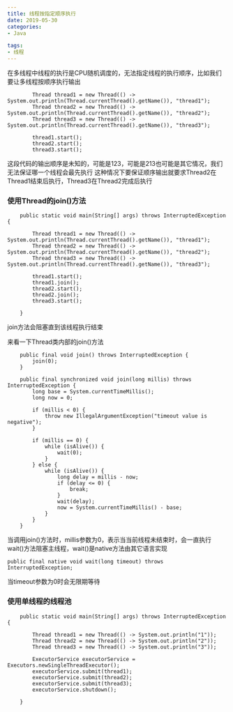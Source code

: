 ```yaml
---
title: 线程按指定顺序执行
date: 2019-05-30
categories: 
- Java

tags:
- 线程
---
```


在多线程中线程的执行是CPU随机调度的，无法指定线程的执行顺序，比如我们要让多线程按顺序执行输出

<!--more-->

```
        Thread thread1 = new Thread(() -> System.out.println(Thread.currentThread().getName()), "thread1");
        Thread thread2 = new Thread(() -> System.out.println(Thread.currentThread().getName()), "thread2");
        Thread thread3 = new Thread(() -> System.out.println(Thread.currentThread().getName()), "thread3");

        thread1.start();
        thread2.start();
        thread3.start();
```


这段代码的输出顺序是未知的，可能是123，可能是213也可能是其它情况，我们无法保证哪一个线程会最先执行
这种情况下要保证顺序输出就要求Thread2在Thread1结束后执行，Thread3在Thread2完成后执行

### 使用Thread的join()方法


```
    public static void main(String[] args) throws InterruptedException {

        Thread thread1 = new Thread(() -> System.out.println(Thread.currentThread().getName()), "thread1");
        Thread thread2 = new Thread(() -> System.out.println(Thread.currentThread().getName()), "thread2");
        Thread thread3 = new Thread(() -> System.out.println(Thread.currentThread().getName()), "thread3");

        thread1.start();
        thread1.join();
        thread2.start();
        thread2.join();
        thread3.start();

    }
```
join方法会阻塞直到该线程执行结束

来看一下Thread类内部的join()方法
```
    public final void join() throws InterruptedException {
        join(0);
    }
    
    public final synchronized void join(long millis) throws InterruptedException {
        long base = System.currentTimeMillis();
        long now = 0;

        if (millis < 0) {
            throw new IllegalArgumentException("timeout value is negative");
        }

        if (millis == 0) {
            while (isAlive()) {
                wait(0);
            }
        } else {
            while (isAlive()) {
                long delay = millis - now;
                if (delay <= 0) {
                    break;
                }
                wait(delay);
                now = System.currentTimeMillis() - base;
            }
        }
    }
```

当调用join()方法时，millis参数为0，表示当当前线程未结束时，会一直执行wait()方法阻塞主线程，wait()是native方法由其它语言实现

```
public final native void wait(long timeout) throws InterruptedException;
```
当timeout参数为0时会无限期等待


### 使用单线程的线程池

```
    public static void main(String[] args) throws InterruptedException {

        Thread thread1 = new Thread(() -> System.out.println("1"));
        Thread thread2 = new Thread(() -> System.out.println("2"));
        Thread thread3 = new Thread(() -> System.out.println("3"));

        ExecutorService executorService = Executors.newSingleThreadExecutor();
        executorService.submit(thread1);
        executorService.submit(thread2);
        executorService.submit(thread3);
        executorService.shutdown();

    }
```
